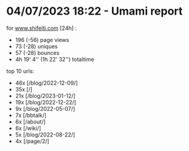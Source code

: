 # 04/07/2023 18:22 - Umami report
for www.shifeiti.com [24h] :

 - 196 (-56) page views
 - 73 (-28) uniques
 - 57 (-28) bounces
 - 4h 19' 4'' (1h 22' 32'') totaltime


top 10 urls:
 - 46x [/blog/2022-12-09/]
 - 35x [/]
 - 21x [/blog/2023-01-12/]
 - 19x [/blog/2022-12-22/]
 - 9x [/blog/2022-05-07/]
 - 7x [/bbtalk/]
 - 6x [/about/]
 - 6x [/wiki/]
 - 5x [/blog/2022-08-22/]
 - 4x [/page/2/]


